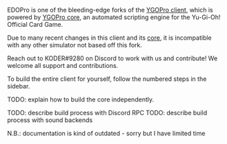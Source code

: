 EDOPro is one of the bleeding-edge forks of the [YGOPro client](https://github.com/Fluorohydride/ygopro), which is powered by [YGOPro core](https://github.com/Fluorohydride/ygopro-core), an automated scripting engine for the Yu-Gi-Oh! Official Card Game.

Due to many recent changes in this client and its [core](https://github.com/edo9300/ygopro-core), it is incompatible with any other simulator not based off this fork.

Reach out to KODER#9280 on Discord to work with us and contribute! We welcome all support and contributions.

To build the entire client for yourself, follow the numbered steps in the sidebar.

TODO: explain how to build the core independently.

TODO: describe build process with Discord RPC
TODO: describe build process with sound backends

N.B.: documentation is kind of outdated - sorry but I have limited time